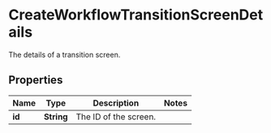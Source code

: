 

# CreateWorkflowTransitionScreenDetails

The details of a transition screen.

## Properties

| Name | Type | Description | Notes |
|------------ | ------------- | ------------- | -------------|
|**id** | **String** | The ID of the screen. |  |



